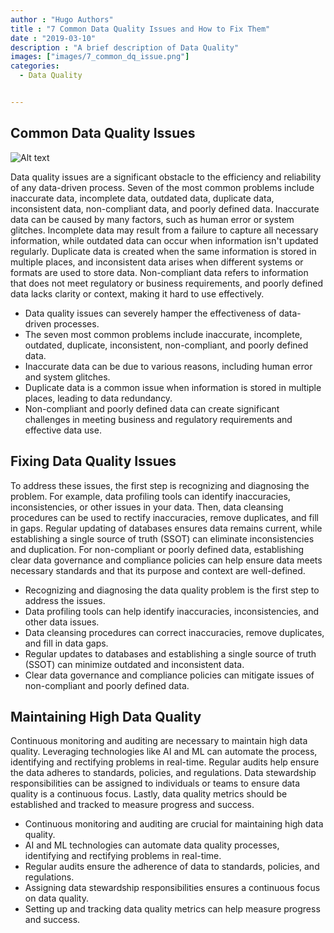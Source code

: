 ```yaml
---
author : "Hugo Authors"
title : "7 Common Data Quality Issues and How to Fix Them"
date : "2019-03-10"
description : "A brief description of Data Quality"
images: ["images/7_common_dq_issue.png"]
categories: 
  - Data Quality


---
```


## Common Data Quality Issues

![Alt text](/images/blog_pic_3.png)

Data quality issues are a significant obstacle to the efficiency and reliability of any data-driven process. Seven of the most common problems include inaccurate data, incomplete data, outdated data, duplicate data, inconsistent data, non-compliant data, and poorly defined data. Inaccurate data can be caused by many factors, such as human error or system glitches. Incomplete data may result from a failure to capture all necessary information, while outdated data can occur when information isn't updated regularly. Duplicate data is created when the same information is stored in multiple places, and inconsistent data arises when different systems or formats are used to store data. Non-compliant data refers to information that does not meet regulatory or business requirements, and poorly defined data lacks clarity or context, making it hard to use effectively.

- Data quality issues can severely hamper the effectiveness of data-driven processes.
- The seven most common problems include inaccurate, incomplete, outdated, duplicate, inconsistent, non-compliant, and poorly defined data.
- Inaccurate data can be due to various reasons, including human error and system glitches.
- Duplicate data is a common issue when information is stored in multiple places, leading to data redundancy.
- Non-compliant and poorly defined data can create significant challenges in meeting business and regulatory requirements and effective data use.

## Fixing Data Quality Issues

To address these issues, the first step is recognizing and diagnosing the problem. For example, data profiling tools can identify inaccuracies, inconsistencies, or other issues in your data. Then, data cleansing procedures can be used to rectify inaccuracies, remove duplicates, and fill in gaps. Regular updating of databases ensures data remains current, while establishing a single source of truth (SSOT) can eliminate inconsistencies and duplication. For non-compliant or poorly defined data, establishing clear data governance and compliance policies can help ensure data meets necessary standards and that its purpose and context are well-defined.

- Recognizing and diagnosing the data quality problem is the first step to address the issues.
- Data profiling tools can help identify inaccuracies, inconsistencies, and other data issues.
- Data cleansing procedures can correct inaccuracies, remove duplicates, and fill in data gaps.
- Regular updates to databases and establishing a single source of truth (SSOT) can minimize outdated and inconsistent data.
- Clear data governance and compliance policies can mitigate issues of non-compliant and poorly defined data.

## Maintaining High Data Quality

Continuous monitoring and auditing are necessary to maintain high data quality. Leveraging technologies like AI and ML can automate the process, identifying and rectifying problems in real-time. Regular audits help ensure the data adheres to standards, policies, and regulations. Data stewardship responsibilities can be assigned to individuals or teams to ensure data quality is a continuous focus. Lastly, data quality metrics should be established and tracked to measure progress and success.

- Continuous monitoring and auditing are crucial for maintaining high data quality.
- AI and ML technologies can automate data quality processes, identifying and rectifying problems in real-time.
- Regular audits ensure the adherence of data to standards, policies, and regulations.
- Assigning data stewardship responsibilities ensures a continuous focus on data quality.
- Setting up and tracking data quality metrics can help measure progress and success.

